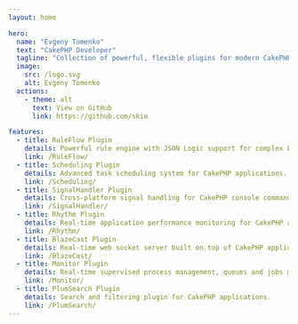 ```yaml
---
layout: home

hero:
  name: "Evgeny Tomenko"
  text: "CakePHP Developer"
  tagline: "Collection of powerful, flexible plugins for modern CakePHP applications"
  image:
    src: /logo.svg
    alt: Evgeny Tomenko
  actions:
    - theme: alt
      text: View on GitHub
      link: https://github.com/skie

features:
  - title: RuleFlow Plugin
    details: Powerful rule engine with JSON Logic support for complex business rules. Transform CakePHP validation rules, integrate with FormHelper, and create dynamic rule-based workflows.
    link: /RuleFlow/
  - title: Scheduling Plugin
    details: Advanced task scheduling system for CakePHP applications. Schedule CakePHP commands, shell scripts, and background tasks with cron-like syntax and powerful monitoring capabilities.
    link: /Scheduling/
  - title: SignalHandler Plugin
    details: Cross-platform signal handling for CakePHP console commands. Enable graceful termination of long-running commands with zero external dependencies and full event system integration.
    link: /SignalHandler/
  - title: Rhythm Plugin
    details: Real-time application performance monitoring for CakePHP applications with comprehensive metric collection, storage, and visualization.
    link: /Rhythm/
  - title: BlazeCast Plugin
    details: Real-time web socket server built on top of CakePHP applications.
    link: /BlazeCast/
  - title: Monitor Plugin
    details: Real-time supervised process management, queues and jobs monitoring for CakePHP applications.
    link: /Monitor/
  - title: PlumSearch Plugin
    details: Search and filtering plugin for CakePHP applications.
    link: /PlumSearch/
---
```


